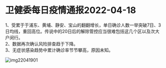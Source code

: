 # 卫健委每日疫情通报2022-04-18

1、受累于于浦东、黄埔、静安、宝山的翻翻增长，单日确诊人数一举突破7日、3日均线，重回高位。传说中的20日后的解除管控应当很难包括这几个区以及次大户闵行。  
2、数据再次确认风险排查趋于下降。  
3、无症状感染趋势中累计确诊率节节攀高，原因未知。

<img decoding="async" src="https://i0.wp.com/s2.loli.net/2022/05/02/tuwByDoJs7PXCRQ.jpg?w=640&#038;ssl=1" alt="img22041901" data-recalc-dims="1" />
